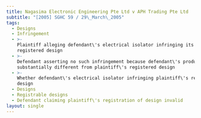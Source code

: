 ```yaml
---
title: Nagasima Electronic Engineering Pte Ltd v APH Trading Pte Ltd
subtitle: "[2005] SGHC 59 / 29\_March\_2005"
tags:
  - Designs
  - Infringement
  - >-
    Plaintiff alleging defendant\'s electrical isolator infringing its
    registered design
  - >-
    Defendant asserting no such infringement because defendant\'s product
    substantially different from plaintiff\'s registered design
  - >-
    Whether defendant\'s electrical isolator infringing plaintiff\'s registered
    design
  - Designs
  - Registrable designs
  - Defendant claiming plaintiff\'s registration of design invalid
layout: single
---
```



